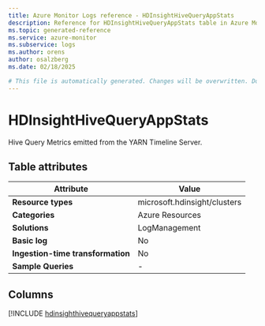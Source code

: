```yaml
---
title: Azure Monitor Logs reference - HDInsightHiveQueryAppStats
description: Reference for HDInsightHiveQueryAppStats table in Azure Monitor Logs.
ms.topic: generated-reference
ms.service: azure-monitor
ms.subservice: logs
ms.author: orens
author: osalzberg
ms.date: 02/18/2025

# This file is automatically generated. Changes will be overwritten. Do not change this file directly.
---
```


# HDInsightHiveQueryAppStats

Hive Query Metrics emitted from the YARN Timeline Server.


## Table attributes

|Attribute|Value|
|---|---|
|**Resource types**|microsoft.hdinsight/clusters|
|**Categories**|Azure Resources|
|**Solutions**| LogManagement|
|**Basic log**|No|
|**Ingestion-time transformation**|No|
|**Sample Queries**|-|



## Columns
  
[!INCLUDE [hdinsighthivequeryappstats](~/reusable-content/ce-skilling/azure/includes/azure-monitor/reference/tables/hdinsighthivequeryappstats-include.md)]
